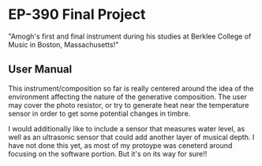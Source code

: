 # EP-390 Final Project
 "Amogh's first and final instrument during his studies at Berklee College of Music in Boston, Massachusetts!"


## User Manual

This instrument/composition so far is really centered around the idea of the environment affecting the nature of the generative composition. The user may cover the photo resistor, or try to generate heat near the temperature sensor in order to get some potential changes in timbre.

I would additionally like to include a sensor that measures water level, as well as an ultrasonic sensor that could add another layer of musical depth. I have not done this yet, as most of my protoype was ceneterd around focusing on the software portion. But it's on its way for sure!!